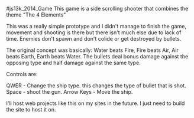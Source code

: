 #js13k_2014_Game
This game is a side scrolling shooter that combines the theme "The 4 Elements" 

This was a really simple prototype and I didn't manage to finish the game, movement and shooting is there but there isn't much else due to lack of time. Enemies don't spawn and don't colide or get destroyed by bullets. 

The original concept was basically:
Water beats Fire, Fire beats Air, Air beats Earth, Earth beats Water. The bullets deal bonus damage against the opposing type and half damage against the same type. 

Controls are:

QWER - Change the ship type. this changes the type of bullet that is shot.
Space - shoot the gun.
Arrow Keys - Move the ship.

I'll host web projects like this on my sites in the future. I just need to build the site to host it on.
